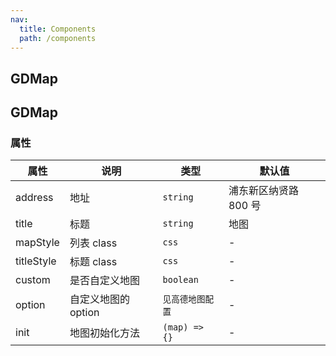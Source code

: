 ```yaml
---
nav:
  title: Components
  path: /components
---
```


## GDMap

<code src="./demos/demo1.tsx"></code>

## GDMap

### 属性

| 属性       | 说明                | 类型             | 默认值                |
| ---------- | ------------------- | ---------------- | --------------------- |
| address    | 地址                | `string`         | 浦东新区纳贤路 800 号 |
| title      | 标题                | `string`         | 地图                  |
| mapStyle   | 列表 class          | `css`            | -                     |
| titleStyle | 标题 class          | `css`            | -                     |
| custom     | 是否自定义地图      | `boolean`        | -                     |
| option     | 自定义地图的 option | `见高德地图配置` | -                     |
| init       | 地图初始化方法      | `(map) => {}`    | -                     |
